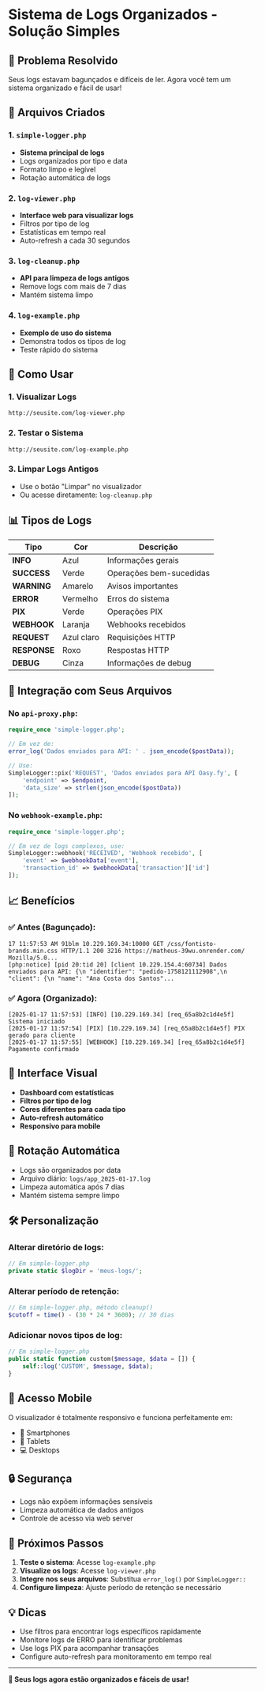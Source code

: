 # Sistema de Logs Organizados - Solução Simples

## 🎯 Problema Resolvido

Seus logs estavam bagunçados e difíceis de ler. Agora você tem um sistema organizado e fácil de usar!

## 📁 Arquivos Criados

### 1. `simple-logger.php`
- **Sistema principal de logs**
- Logs organizados por tipo e data
- Formato limpo e legível
- Rotação automática de logs

### 2. `log-viewer.php`
- **Interface web para visualizar logs**
- Filtros por tipo de log
- Estatísticas em tempo real
- Auto-refresh a cada 30 segundos

### 3. `log-cleanup.php`
- **API para limpeza de logs antigos**
- Remove logs com mais de 7 dias
- Mantém sistema limpo

### 4. `log-example.php`
- **Exemplo de uso do sistema**
- Demonstra todos os tipos de log
- Teste rápido do sistema

## 🚀 Como Usar

### 1. Visualizar Logs
```
http://seusite.com/log-viewer.php
```

### 2. Testar o Sistema
```
http://seusite.com/log-example.php
```

### 3. Limpar Logs Antigos
- Use o botão "Limpar" no visualizador
- Ou acesse diretamente: `log-cleanup.php`

## 📊 Tipos de Logs

| Tipo | Cor | Descrição |
|------|-----|-----------|
| **INFO** | Azul | Informações gerais |
| **SUCCESS** | Verde | Operações bem-sucedidas |
| **WARNING** | Amarelo | Avisos importantes |
| **ERROR** | Vermelho | Erros do sistema |
| **PIX** | Verde | Operações PIX |
| **WEBHOOK** | Laranja | Webhooks recebidos |
| **REQUEST** | Azul claro | Requisições HTTP |
| **RESPONSE** | Roxo | Respostas HTTP |
| **DEBUG** | Cinza | Informações de debug |

## 🔧 Integração com Seus Arquivos

### No `api-proxy.php`:
```php
require_once 'simple-logger.php';

// Em vez de:
error_log('Dados enviados para API: ' . json_encode($postData));

// Use:
SimpleLogger::pix('REQUEST', 'Dados enviados para API Oasy.fy', [
    'endpoint' => $endpoint,
    'data_size' => strlen(json_encode($postData))
]);
```

### No `webhook-example.php`:
```php
require_once 'simple-logger.php';

// Em vez de logs complexos, use:
SimpleLogger::webhook('RECEIVED', 'Webhook recebido', [
    'event' => $webhookData['event'],
    'transaction_id' => $webhookData['transaction']['id']
]);
```

## 📈 Benefícios

### ✅ Antes (Bagunçado):
```
17 11:57:53 AM 91blm 10.229.169.34:10000 GET /css/fontisto-brands.min.css HTTP/1.1 200 3216 https://matheus-39wu.onrender.com/ Mozilla/5.0...
[php:notice] [pid 20:tid 20] [client 10.229.154.4:60734] Dados enviados para API: {\n "identifier": "pedido-1758121112908",\n "client": {\n "name": "Ana Costa dos Santos"...
```

### ✅ Agora (Organizado):
```
[2025-01-17 11:57:53] [INFO] [10.229.169.34] [req_65a8b2c1d4e5f] Sistema iniciado
[2025-01-17 11:57:54] [PIX] [10.229.169.34] [req_65a8b2c1d4e5f] PIX gerado para cliente
[2025-01-17 11:57:55] [WEBHOOK] [10.229.169.34] [req_65a8b2c1d4e5f] Pagamento confirmado
```

## 🎨 Interface Visual

- **Dashboard com estatísticas**
- **Filtros por tipo de log**
- **Cores diferentes para cada tipo**
- **Auto-refresh automático**
- **Responsivo para mobile**

## 🔄 Rotação Automática

- Logs são organizados por data
- Arquivo diário: `logs/app_2025-01-17.log`
- Limpeza automática após 7 dias
- Mantém sistema sempre limpo

## 🛠️ Personalização

### Alterar diretório de logs:
```php
// Em simple-logger.php
private static $logDir = 'meus-logs/';
```

### Alterar período de retenção:
```php
// Em simple-logger.php, método cleanup()
$cutoff = time() - (30 * 24 * 3600); // 30 dias
```

### Adicionar novos tipos de log:
```php
// Em simple-logger.php
public static function custom($message, $data = []) {
    self::log('CUSTOM', $message, $data);
}
```

## 📱 Acesso Mobile

O visualizador é totalmente responsivo e funciona perfeitamente em:
- 📱 Smartphones
- 📱 Tablets
- 💻 Desktops

## 🔒 Segurança

- Logs não expõem informações sensíveis
- Limpeza automática de dados antigos
- Controle de acesso via web server

## 🎯 Próximos Passos

1. **Teste o sistema**: Acesse `log-example.php`
2. **Visualize os logs**: Acesse `log-viewer.php`
3. **Integre nos seus arquivos**: Substitua `error_log()` por `SimpleLogger::`
4. **Configure limpeza**: Ajuste período de retenção se necessário

## 💡 Dicas

- Use filtros para encontrar logs específicos rapidamente
- Monitore logs de ERRO para identificar problemas
- Use logs PIX para acompanhar transações
- Configure auto-refresh para monitoramento em tempo real

---

**🎉 Seus logs agora estão organizados e fáceis de usar!**
